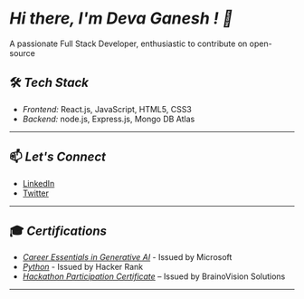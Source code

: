 # *Hi there, I'm Deva Ganesh ! 👋*  
A passionate Full Stack Developer, enthusiastic to contribute on open-source 

## 🛠 *Tech Stack*  
- *Frontend:* React.js, JavaScript, HTML5, CSS3
- *Backend:* node.js, Express.js, Mongo DB Atlas  
---

## 📫 *Let's Connect*  
- [LinkedIn](https://www.linkedin.com/in/deva-ganesh-vatturi-152a36296?utm_source=share&utm_campaign=share_via&utm_content=profile&utm_medium=android_app)  
- [Twitter](https://x.com/devaganesh1909/)  
---

## 🎓 *Certifications*  
- [*Career Essentials in Generative AI*](https://www.linkedin.com/learning/certificates/c254c47f2d60fa9912dd70d4e910d1a496de5bb68970cd792210e808781c6bcc) - Issued by Microsoft 
- [*Python*](https://www.hackerrank.com/certificates/8fd81a25e357) - Issued by Hacker Rank
- [*Hackathon Participation Certificate*](https://your-hackathon-certification-link) – Issued by BrainoVision Solutions

---
